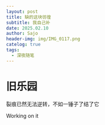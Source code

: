 ```yaml
---
layout: post
title: 缺的这块彷徨
subtitle: 我自己补
date: 2025.02.10
author: Sajo
header-img: img/IMG_0117.png
catelog: true
tags:
  - 深夜随笔
---
```


# 旧乐园

裂痕已然无法逆转，不如一锤子了结了它

Working on it